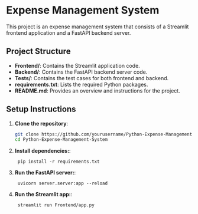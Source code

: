 # Expense Management System

This project is an expense management system that consists of a Streamlit frontend application and a FastAPI backend server.


## Project Structure

- **Frontend/**: Contains the Streamlit application code.
- **Backend/**: Contains the FastAPI backend server code.
- **Tests/**: Contains the test cases for both frontend and backend.
- **requirements.txt**: Lists the required Python packages.
- **README.md**: Provides an overview and instructions for the project.


## Setup Instructions

1. **Clone the repository**:
   ```bash
   git clone https://github.com/yourusername/Python-Expense-Management-System.git
   cd Python-Expense-Management-System
   ```
2. **Install dependencies:**:   
   ```commandline
    pip install -r requirements.txt
   ```
3. **Run the FastAPI server:**:   
   ```commandline
    uvicorn server.server:app --reload
   ```
4. **Run the Streamlit app:**:   
   ```commandline
    streamlit run Frontend/app.py
   ```
